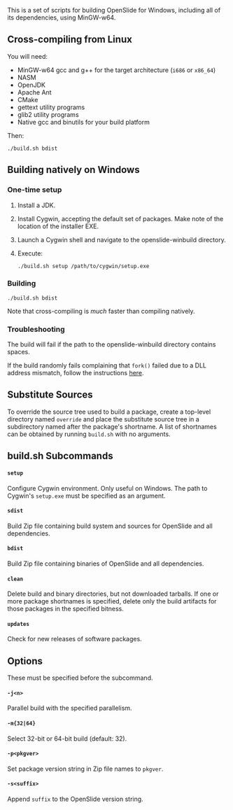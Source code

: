 This is a set of scripts for building OpenSlide for Windows, including all
of its dependencies, using MinGW-w64.

Cross-compiling from Linux
--------------------------

You will need:

- MinGW-w64 gcc and g++ for the target architecture (`i686` or `x86_64`)
- NASM
- OpenJDK
- Apache Ant
- CMake
- gettext utility programs
- glib2 utility programs
- Native gcc and binutils for your build platform

Then:

    ./build.sh bdist

Building natively on Windows
----------------------------

### One-time setup

1.  Install a JDK.

2.  Install Cygwin, accepting the default set of packages.  Make note of
    the location of the installer EXE.

3.  Launch a Cygwin shell and navigate to the openslide-winbuild directory.

4.  Execute:

        ./build.sh setup /path/to/cygwin/setup.exe

### Building

    ./build.sh bdist

Note that cross-compiling is *much* faster than compiling natively.

### Troubleshooting

The build will fail if the path to the openslide-winbuild directory
contains spaces.

If the build randomly fails complaining that `fork()` failed due to a DLL
address mismatch, follow the instructions [here][1].

[1]: http://cygwin.wikia.com/wiki/Rebaseall

Substitute Sources
------------------

To override the source tree used to build a package, create a top-level
directory named `override` and place the substitute source tree in a
subdirectory named after the package's shortname.  A list of shortnames
can be obtained by running `build.sh` with no arguments.

build.sh Subcommands
--------------------

#### `setup`

Configure Cygwin environment.  Only useful on Windows.  The path to Cygwin's
`setup.exe` must be specified as an argument.

#### `sdist`

Build Zip file containing build system and sources for OpenSlide and all
dependencies.

#### `bdist`

Build Zip file containing binaries of OpenSlide and all dependencies.

#### `clean`

Delete build and binary directories, but not downloaded tarballs.  If one
or more package shortnames is specified, delete only the build artifacts for
those packages in the specified bitness.

#### `updates`

Check for new releases of software packages.

Options
-------

These must be specified before the subcommand.

#### `-j<n>`

Parallel build with the specified parallelism.

#### `-m{32|64}`

Select 32-bit or 64-bit build (default: 32).

#### `-p<pkgver>`

Set package version string in Zip file names to `pkgver`.

#### `-s<suffix>`

Append `suffix` to the OpenSlide version string.

